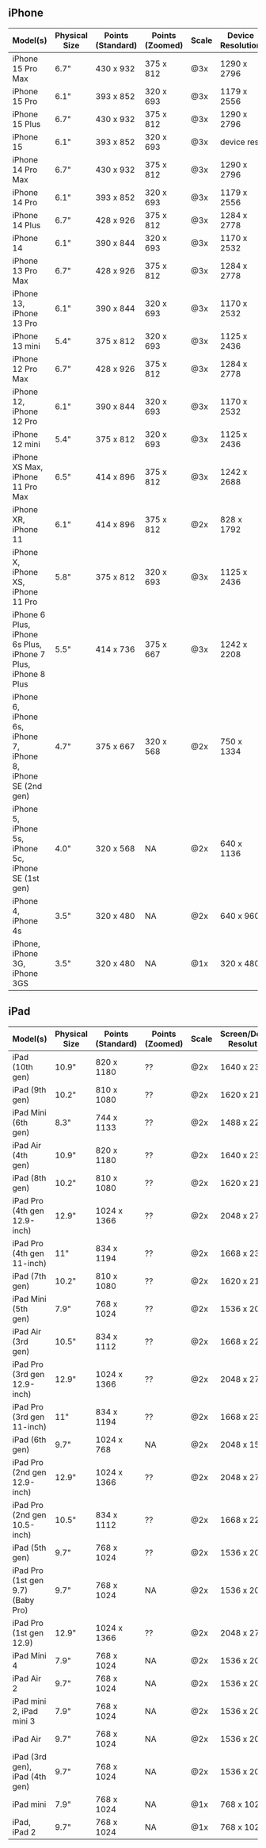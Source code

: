 ## iPhone

| Model(s) | Physical Size | Points (Standard) | Points (Zoomed) | Scale | Device Resolution | Screen Resolution | 
| --- | --- | --- | --- | --- | ---- | --- |
| iPhone 15 Pro Max | 6.7" | 430 x 932 | 375 x 812 | @3x | 1290 x 2796 | 1290 x 2796 |
| iPhone 15 Pro | 6.1" | 393 x 852 | 320 x 693 | @3x | 1179 x 2556 | 1179 x 2556 |
| iPhone 15 Plus | 6.7" | 430 x 932 | 375 x 812 | @3x | 1290 x 2796 | 1290 x 2796 |
| iPhone 15 | 6.1" | 393 x 852 | 320 x 693 | @3x | device res | 1179 x 2556 |
| iPhone 14 Pro Max | 6.7" | 430 x 932 | 375 x 812 | @3x | 1290 x 2796 | 1290 x 2796 |
| iPhone 14 Pro | 6.1" | 393 x 852 | 320 x 693 | @3x | 1179 x 2556 | 1179 x 2556 |
| iPhone 14 Plus | 6.7" | 428 x 926 | 375 x 812 | @3x | 1284 x 2778 | 1284 x 2778 |
| iPhone 14 | 6.1" | 390 x 844 | 320 x 693 | @3x | 1170 x 2532 | 1170 x 2532 |
| iPhone 13 Pro Max | 6.7" | 428 x 926 | 375 x 812 | @3x | 1284 x 2778 | 1284 x 2778 |
| iPhone 13, iPhone 13 Pro | 6.1" | 390 x 844 | 320 x 693 | @3x | 1170 x 2532 | 1170 x 2532 |
| iPhone 13 mini | 5.4" | 375 x 812 | 320 x 693 | @3x | 1125 x 2436 | 1080 x 2340 |
| iPhone 12 Pro Max | 6.7" | 428 x 926 | 375 x 812 | @3x | 1284 x 2778 | 1284 x 2778 |
| iPhone 12, iPhone 12 Pro | 6.1" | 390 x 844 | 320 x 693 | @3x | 1170 x 2532 | 1170 x 2532 |
| iPhone 12 mini | 5.4" | 375 x 812 | 320 x 693 | @3x | 1125 x 2436 | 1080 x 2340 |
| iPhone XS Max, iPhone 11 Pro Max | 6.5" | 414 x 896 | 375 x 812 | @3x | 1242 x 2688 | 1242 x 2688 |
| iPhone XR, iPhone 11 | 6.1" | 414 x 896 | 375 x 812 | @2x | 828 x 1792 | 828 x 1792 | 
| iPhone X, iPhone XS, iPhone 11 Pro | 5.8" | 375 x 812 | 320 x 693 | @3x | 1125 x 2436 | 1125 x 2436 | 
| iPhone 6 Plus, iPhone 6s Plus, iPhone 7 Plus, iPhone 8 Plus | 5.5" | 414 x 736 | 375 x 667 | @3x | 1242 x 2208 | 1080 x 1920 | 
| iPhone 6, iPhone 6s, iPhone 7, iPhone 8, iPhone SE (2nd gen) | 4.7" | 375 x 667 | 320 x 568 | @2x | 750 x 1334 | 750 x 1334 | 
| iPhone 5, iPhone 5s, iPhone 5c, iPhone SE (1st gen) | 4.0" | 320 x 568 | NA | @2x | 640 x 1136 | 640 x 1136 |
| iPhone 4, iPhone 4s | 3.5" | 320 x 480 | NA | @2x | 640 x 960 | 640 x 960 |
| iPhone, iPhone 3G, iPhone 3GS | 3.5" | 320 x 480 | NA | @1x | 320 x 480 | 320 x 480 |

## iPad

| Model(s) | Physical Size | Points (Standard) | Points (Zoomed) | Scale | Screen/Device Resolution | 
| --- | --- | --- | --- | --- | --- |
| iPad (10th gen) | 10.9" | 820 x 1180 | ?? | @2x | 1640 x 2360 |
| iPad (9th gen) | 10.2" | 810 x 1080 | ?? | @2x | 1620 x 2160 |
| iPad Mini (6th gen) | 8.3" | 744 x 1133 | ?? | @2x | 1488 x 2266 |
| iPad Air (4th gen) | 10.9" | 820 x 1180 | ?? | @2x | 1640 x 2360 |
| iPad (8th gen) | 10.2" | 810 x 1080 | ?? | @2x | 1620 x 2160 |
| iPad Pro (4th gen 12.9-inch) | 12.9" | 1024 x 1366 | ?? | @2x | 2048 x 2732 |
| iPad Pro (4th gen 11-inch) | 11" | 834 x 1194 | ?? | @2x | 1668 x 2388 |
| iPad (7th gen) | 10.2" | 810 x 1080 | ?? | @2x | 1620 x 2160 |
| iPad Mini (5th gen) | 7.9" | 768 x 1024 | ?? | @2x | 1536 x 2048 |
| iPad Air (3rd gen) | 10.5" | 834 x 1112 | ?? | @2x | 1668 x 2224 |
| iPad Pro (3rd gen 12.9-inch) | 12.9" | 1024 x 1366 | ?? | @2x | 2048 x 2732 |
| iPad Pro (3rd gen 11-inch) | 11" | 834 x 1194 | ?? | @2x | 1668 x 2388 |
| iPad (6th gen) | 9.7" | 1024 x 768 | NA | @2x | 2048 x 1536 |
| iPad Pro (2nd gen 12.9-inch) | 12.9" | 1024 x 1366 | ?? | @2x | 2048 x 2732 |
| iPad Pro (2nd gen 10.5-inch) | 10.5" | 834 x 1112 | ?? | @2x | 1668 x 2224 |
| iPad (5th gen) | 9.7" | 768 x 1024 | ?? | @2x | 1536 x 2048 |
| iPad Pro (1st gen 9.7) (Baby Pro) | 9.7" | 768 x 1024| NA | @2x | 1536 x 2048 |
| iPad Pro (1st gen 12.9) | 12.9" | 1024 x 1366 | ?? | @2x | 2048 x 2732 |
| iPad Mini 4 | 7.9" | 768 x 1024 | NA | @2x | 1536 x 2048 |
| iPad Air 2 | 9.7" | 768 x 1024| NA | @2x | 1536 x 2048 |
| iPad mini 2, iPad mini 3 | 7.9" | 768 x 1024 | NA | @2x | 1536 x 2048 |
| iPad Air | 9.7" | 768 x 1024 | NA | @2x | 1536 x 2048 |
| iPad (3rd gen), iPad (4th gen) | 9.7" | 768 x 1024 | NA | @2x | 1536 x 2048 |
| iPad mini | 7.9" | 768 x 1024 | NA | @1x | 768 x 1024 |
| iPad, iPad 2 | 9.7" | 768 x 1024 | NA | @1x | 768 x 1024 |

